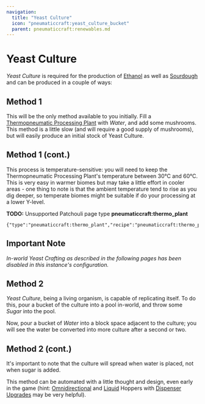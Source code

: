 ```yaml
---
navigation:
  title: "Yeast Culture"
  icon: "pneumaticcraft:yeast_culture_bucket"
  parent: pneumaticcraft:renewables.md
---
```


# Yeast Culture

*Yeast Culture* is required for the production of [Ethanol](./ethanol.md) as well as [Sourdough](./sourdough.md) and can be produced in a couple of ways:

## Method 1

<ItemImage id="minecraft:red_mushroom" />

This will be the only method available to you initially. Fill a [Thermopneumatic Processing Plant](../thermopneumatic_processing_plant.md) with *Water*, and add some mushrooms. This method is a little slow (and will require a good supply of mushrooms), but will easily produce an initial stock of Yeast Culture.

## Method 1 (cont.)

This process is temperature-sensitive: you will need to keep the Thermopneumatic Processing Plant's temperature between 30°C and 60°C. This is very easy in warmer biomes but may take a little effort in cooler areas - one thing to note is that the ambient temperature tend to rise as you dig deeper, so temperate biomes might be suitable if do your processing at a lower Y-level.

**TODO:** Unsupported Patchouli page type **pneumaticcraft:thermo_plant**

```
{"type":"pneumaticcraft:thermo_plant","recipe":"pneumaticcraft:thermo_plant/yeast_culture"}
```

## Important Note

*In-world Yeast Crafting as described in the following pages has been disabled in this instance's configuration.*

## Method 2

*Yeast Culture*, being a living organism, is capable of replicating itself. To do this, pour a bucket of the culture into a pool in-world, and throw some *Sugar* into the pool.

Now, pour a bucket of *Water* into a block space adjacent to the culture; you will see the water be converted into more culture after a second or two.

## Method 2 (cont.)

It's important to note that the culture will spread when water is placed, not when sugar is added.

This method can be automated with a little thought and design, even early in the game (hint: [Omnidirectional](../omnidirectional_hopper.md) and [Liquid](../liquid_hopper.md) Hoppers with [Dispenser Upgrades](../upgrades.md#dispenser) may be very helpful).

